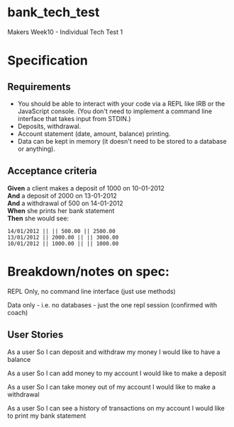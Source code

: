 # bank_tech_test
Makers Week10 - Individual Tech Test 1

# Specification #

## Requirements ##

- You should be able to interact with your code via a REPL like IRB or the JavaScript console. (You don't need to implement a command line interface that takes input from STDIN.)
- Deposits, withdrawal. 
- Account statement (date, amount, balance) printing.
- Data can be kept in memory (it doesn't need to be stored to a database or anything).

## Acceptance criteria ##

**Given** a client makes a deposit of 1000 on 10-01-2012  
**And** a deposit of 2000 on 13-01-2012  
**And** a withdrawal of 500 on 14-01-2012  
**When** she prints her bank statement  
**Then** she would see:  

```date || credit || debit || balance
14/01/2012 || || 500.00 || 2500.00
13/01/2012 || 2000.00 || || 3000.00
10/01/2012 || 1000.00 || || 1000.00
```

# Breakdown/notes on spec: #

REPL Only, no command line interface (just use methods)

Data only - i.e. no databases - just the one repl session (confirmed with coach)

## User Stories ##

As a user 
So I can deposit and withdraw my money
I would like to have a balance

As a user
So I can add money to my account 
I would like to make a deposit

As a user
So I can take money out of my account
I would like to make a withdrawal

As a user
So I can see a history of transactions on my account
I would like to print my bank statement
